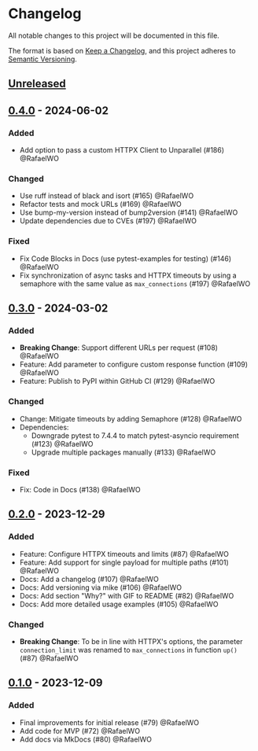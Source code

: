 # Changelog

All notable changes to this project will be documented in this file.

The format is based on [Keep a Changelog](https://keepachangelog.com/en/1.0.0/),
and this project adheres to [Semantic Versioning](https://semver.org/spec/v2.0.0.html).

<!--
Types of changes:
    Added for new features.
    Changed for changes in existing functionality.
    Deprecated for soon-to-be removed features.
    Removed for now removed features.
    Fixed for any bug fixes.
    Security in case of vulnerabilities.
-->

## [Unreleased]

## [0.4.0] - 2024-06-02

### Added
* Add option to pass a custom HTTPX Client to Unparallel (#186) @RafaelWO

### Changed
* Use ruff instead of black and isort (#165) @RafaelWO
* Refactor tests and mock URLs (#169) @RafaelWO
* Use bump-my-version instead of bump2version (#141) @RafaelWO
* Update dependencies due to CVEs (#197) @RafaelWO

### Fixed
* Fix Code Blocks in Docs (use pytest-examples for testing) (#146) @RafaelWO
* Fix synchronization of async tasks and HTTPX timeouts by using a semaphore with the
same value as ``max_connections`` (#197) @RafaelWO

## [0.3.0] - 2024-03-02

### Added
* **Breaking Change**: Support different URLs per request (#108) @RafaelWO
* Feature: Add parameter to configure custom response function (#109) @RafaelWO
* Feature: Publish to PyPI within GitHub CI (#129) @RafaelWO

### Changed
* Change: Mitigate timeouts by adding Semaphore (#128) @RafaelWO
* Dependencies:
  * Downgrade pytest to 7.4.4 to match pytest-asyncio requirement (#123) @RafaelWO
  * Upgrade multiple packages manually (#133) @RafaelWO

### Fixed
* Fix: Code in Docs (#138) @RafaelWO


## [0.2.0] - 2023-12-29

### Added
* Feature: Configure HTTPX timeouts and limits (#87) @RafaelWO
* Feature: Add support for single payload for multiple paths (#101) @RafaelWO
* Docs: Add a changelog (#107) @RafaelWO
* Docs: Add versioning via mike (#106) @RafaelWO
* Docs: Add section "Why?" with GIF to README (#82) @RafaelWO
* Docs: Add more detailed usage examples (#105) @RafaelWO

### Changed

* **Breaking Change**: To be in line with HTTPX's options, the parameter `connection_limit` was renamed to `max_connections` in function `up()` (#87) @RafaelWO


## [0.1.0] - 2023-12-09

### Added

* Final improvements for initial release (#79) @RafaelWO
* Add code for MVP (#72) @RafaelWO
* Add docs via MkDocs (#80) @RafaelWO


[unreleased]: https://github.com/RafaelWO/unparallel/compare/0.4.0...HEAD
[0.4.0]: https://github.com/RafaelWO/unparallel/compare/0.3.0...0.4.0
[0.3.0]: https://github.com/RafaelWO/unparallel/compare/0.2.0...0.3.0
[0.2.0]: https://github.com/RafaelWO/unparallel/compare/0.1.0...0.2.0
[0.1.0]: https://github.com/RafaelWO/unparallel/releases/tag/0.1.0
